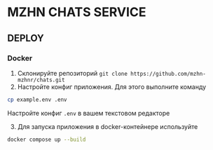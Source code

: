 # MZHN CHATS SERVICE

## DEPLOY

### Docker

1. Склонируйте репозиторий `git clone https://github.com/mzhn-mzhnr/chats.git`
2. Настройте конфиг приложения. Для этого выполните команду

```bash
cp example.env .env
```

Настройте конфиг `.env` в вашем текстовом редакторе

3. Для запуска приложения в docker-контейнере используйте

```bash
docker compose up --build
```
